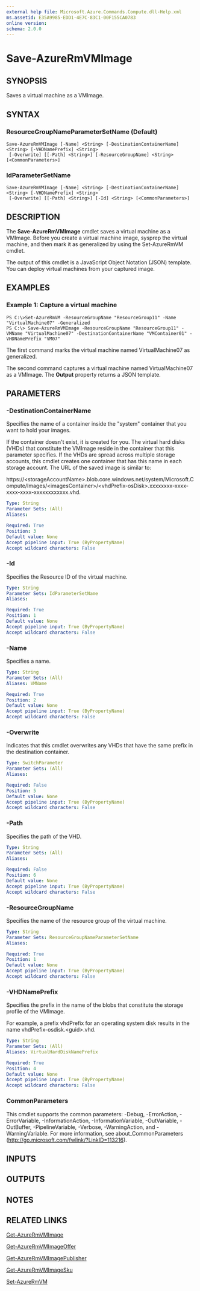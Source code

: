 ```yaml
---
external help file: Microsoft.Azure.Commands.Compute.dll-Help.xml
ms.assetid: E35A9985-EDD1-4E7C-83C1-00F155CA0783
online version: 
schema: 2.0.0
---
```


# Save-AzureRmVMImage

## SYNOPSIS
Saves a virtual machine as a VMImage.

## SYNTAX

### ResourceGroupNameParameterSetName (Default)
```
Save-AzureRmVMImage [-Name] <String> [-DestinationContainerName] <String> [-VHDNamePrefix] <String>
 [-Overwrite] [[-Path] <String>] [-ResourceGroupName] <String> [<CommonParameters>]
```

### IdParameterSetName
```
Save-AzureRmVMImage [-Name] <String> [-DestinationContainerName] <String> [-VHDNamePrefix] <String>
 [-Overwrite] [[-Path] <String>] [-Id] <String> [<CommonParameters>]
```

## DESCRIPTION
The **Save-AzureRmVMImage** cmdlet saves a virtual machine as a VMImage.
Before you create a virtual machine image, sysprep the virtual machine, and then mark it as generalized by using the Set-AzureRmVM cmdlet.

The output of this cmdlet is a JavaScript Object Notation (JSON) template.
You can deploy virtual machines from your captured image.

## EXAMPLES

### Example 1: Capture a virtual machine
```
PS C:\>Set-AzureRmVM -ResourceGroupName "ResourceGroup11" -Name "VirtualMachine07" -Generalized 
PS C:\> Save-AzureRmVMImage -ResourceGroupName "ResourceGroup11" -VMName "VirtualMachine07" -DestinationContainerName "VMContainer01" -VHDNamePrefix "VM07"
```

The first command marks the virtual machine named VirtualMachine07 as generalized.

The second command captures a virtual machine named VirtualMachine07 as a VMImage.
The **Output** property returns a JSON template.

## PARAMETERS

### -DestinationContainerName
Specifies the name of a container inside the "system" container that you want to hold your images.

If the container doesn't exist, it is created for you.
The virtual hard disks (VHDs) that constitute the VMImage reside in the container that this parameter specifies.
If the VHDs are spread across multiple storage accounts, this cmdlet creates one container that has this name in each storage account.
The URL of the saved image is similar to: 

https://\<storageAccountName\>.blob.core.windows.net/system/Microsoft.Compute/Images/\<imagesContainer\>/\<vhdPrefix-osDisk\>.xxxxxxxx-xxxx-xxxx-xxxx-xxxxxxxxxxxx.vhd.

```yaml
Type: String
Parameter Sets: (All)
Aliases: 

Required: True
Position: 3
Default value: None
Accept pipeline input: True (ByPropertyName)
Accept wildcard characters: False
```

### -Id
Specifies the Resource ID of the virtual machine.

```yaml
Type: String
Parameter Sets: IdParameterSetName
Aliases: 

Required: True
Position: 1
Default value: None
Accept pipeline input: True (ByPropertyName)
Accept wildcard characters: False
```

### -Name
Specifies a name.

```yaml
Type: String
Parameter Sets: (All)
Aliases: VMName

Required: True
Position: 2
Default value: None
Accept pipeline input: True (ByPropertyName)
Accept wildcard characters: False
```

### -Overwrite
Indicates that this cmdlet overwrites any VHDs that have the same prefix in the destination container.

```yaml
Type: SwitchParameter
Parameter Sets: (All)
Aliases: 

Required: False
Position: 5
Default value: None
Accept pipeline input: True (ByPropertyName)
Accept wildcard characters: False
```

### -Path
Specifies the path of the VHD.

```yaml
Type: String
Parameter Sets: (All)
Aliases: 

Required: False
Position: 6
Default value: None
Accept pipeline input: True (ByPropertyName)
Accept wildcard characters: False
```

### -ResourceGroupName
Specifies the name of the resource group of the virtual machine.

```yaml
Type: String
Parameter Sets: ResourceGroupNameParameterSetName
Aliases: 

Required: True
Position: 1
Default value: None
Accept pipeline input: True (ByPropertyName)
Accept wildcard characters: False
```

### -VHDNamePrefix
Specifies the prefix in the name of the blobs that constitute the storage profile of the VMImage.

For example, a prefix vhdPrefix for an operating system disk results in the name vhdPrefix-osdisk.\<guid\>.vhd.

```yaml
Type: String
Parameter Sets: (All)
Aliases: VirtualHardDiskNamePrefix

Required: True
Position: 4
Default value: None
Accept pipeline input: True (ByPropertyName)
Accept wildcard characters: False
```

### CommonParameters
This cmdlet supports the common parameters: -Debug, -ErrorAction, -ErrorVariable, -InformationAction, -InformationVariable, -OutVariable, -OutBuffer, -PipelineVariable, -Verbose, -WarningAction, and -WarningVariable. For more information, see about_CommonParameters (http://go.microsoft.com/fwlink/?LinkID=113216).

## INPUTS

## OUTPUTS

## NOTES

## RELATED LINKS

[Get-AzureRmVMImage](./Get-AzureRmVMImage.md)

[Get-AzureRmVMImageOffer](./Get-AzureRmVMImageOffer.md)

[Get-AzureRmVMImagePublisher](./Get-AzureRmVMImagePublisher.md)

[Get-AzureRmVMImageSku](./Get-AzureRmVMImageSku.md)

[Set-AzureRmVM](./Set-AzureRmVM.md)


